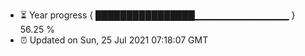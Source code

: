 - ⏳ Year progress { ████████████████▁▁▁▁▁▁▁▁▁▁▁▁▁▁ } 56.25 %
- ⏰ Updated on Sun, 25 Jul 2021 07:18:07 GMT

